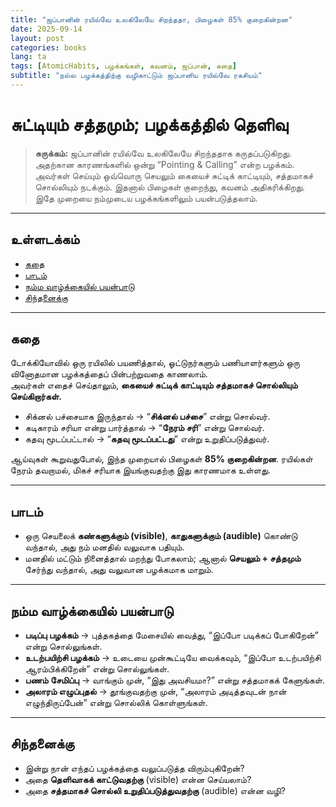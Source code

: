 ```yaml
---
title: "ஜப்பானின் ரயில்வே உலகிலேயே சிறந்ததா, பிழைகள் 85% குறைகின்றன"
date: 2025-09-14
layout: post
categories: books
lang: ta
tags: [AtomicHabits, பழக்கங்கள், கவனம், ஜப்பான், கதை]
subtitle: "நல்ல பழக்கத்திற்கு வழிகாட்டும் ஜப்பானிய ரயில்வே ரகசியம்"
---
```


# சுட்டியும் சத்தமும்; பழக்கத்தில் தெளிவு

> **சுருக்கம்:** ஜப்பானின் ரயில்வே உலகிலேயே சிறந்ததாக கருதப்படுகிறது. அதற்கான காரணங்களில் ஒன்று “Pointing & Calling” என்ற பழக்கம். அவர்கள் செய்யும் ஒவ்வொரு செயலும் கையைச் சுட்டிக் காட்டியும், சத்தமாகச் சொல்லியும் நடக்கும். இதனால் பிழைகள் குறைந்து, கவனம் அதிகரிக்கிறது. இதே முறையை நம்முடைய பழக்கங்களிலும் பயன்படுத்தலாம்.

---

## உள்ளடக்கம்
- [கதை](#கதை)
- [பாடம்](#பாடம்)
- [நம்ம வாழ்க்கையில் பயன்பாடு](#நம்ம-வாழ்க்கையில்-பயன்பாடு)
- [சிந்தனைக்கு](#சிந்தனைக்கு)

---

## கதை

டோக்கியோவில் ஒரு ரயிலில் பயணித்தால், ஓட்டுநர்களும் பணியாளர்களும் ஒரு வினோதமான பழக்கத்தைப் பின்பற்றுவதை காணலாம்.  
அவர்கள் எதைச் செய்தாலும், **கையைச் சுட்டிக் காட்டியும் சத்தமாகச் சொல்லியும் செய்கிறார்கள்.**

- சிக்னல் பச்சையாக இருந்தால் → “**சிக்னல் பச்சை**” என்று சொல்வர்.  
- கடிகாரம் சரியா என்று பார்த்தால் → “**நேரம் சரி**” என்று சொல்வர்.  
- கதவு மூடப்பட்டால் → “**கதவு மூடப்பட்டது**” என்று உறுதிப்படுத்துவர்.  

ஆய்வுகள் கூறுவதுபோல், இந்த முறையால் பிழைகள் **85% குறைகின்றன**. ரயில்கள் நேரம் தவறாமல், மிகச் சரியாக இயங்குவதற்கு இது காரணமாக உள்ளது.

---

## பாடம்

- ஒரு செயலைக் **கண்களுக்கும் (visible)**, **காதுகளுக்கும் (audible)** கொண்டு வந்தால், அது நம் மனதில் வலுவாக பதியும்.  
- மனதில் மட்டும் நினைத்தால் மறந்து போகலாம்; ஆனால் **செயலும் + சத்தமும்** சேர்ந்து வந்தால், அது வலுவான பழக்கமாக மாறும்.  

---

## நம்ம வாழ்க்கையில் பயன்பாடு

- **படிப்பு பழக்கம்** → புத்தகத்தை மேசையில் வைத்து, “இப்போ படிக்கப் போகிறேன்” என்று சொல்லுங்கள்.  
- **உடற்பயிற்சி பழக்கம்** → உடையை முன்கூட்டியே வைக்கவும், “இப்போ உடற்பயிற்சி ஆரம்பிக்கிறேன்” என்று சொல்லுங்கள்.  
- **பணம் சேமிப்பு** → வாங்கும் முன், “இது அவசியமா?” என்று சத்தமாகக் கேளுங்கள்.  
- **அலாரம் எழுப்புதல்** → தூங்குவதற்கு முன், “அலாரம் அடித்தவுடன் நான் எழுந்திருப்பேன்” என்று சொல்லிக் கொள்ளுங்கள்.  

---

## சிந்தனைக்கு

- இன்று நான் எந்தப் பழக்கத்தை வலுப்படுத்த விரும்புகிறேன்?  
- அதை **தெளிவாகக் காட்டுவதற்கு** (visible) என்ன செய்யலாம்?  
- அதை **சத்தமாகச் சொல்லி உறுதிப்படுத்துவதற்கு** (audible) என்ன வழி?  